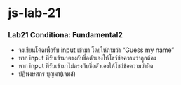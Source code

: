 # js-lab-21
### Lab21 Conditiona: Fundamental2
- จงเขียนโค้ดเพื่อรับ input เข้ามา โดยให้ถามว่า “Guess my name”
- หาก input ที่รับเข้ามาตรงกับชื่อตัวเองให้โชว์ข้อความว่าถูกต้อง
- หาก input ที่รับเข้ามาไม่ตรงกับชื่อตัวเองให้โชว์ข้อความว่าผิด
- ปฏิพงษศกร บุญมา(เจมส์)
